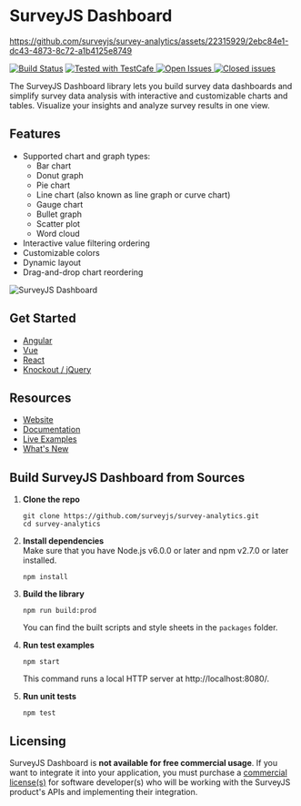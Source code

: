 # SurveyJS Dashboard


https://github.com/surveyjs/survey-analytics/assets/22315929/2ebc84e1-dc43-4873-8c72-a1b4125e8749


[![Build Status](https://dev.azure.com/SurveyJS/SurveyJS%20Integration%20Tests/_apis/build/status/SurveyJS%20Library?branchName=master)](https://dev.azure.com/SurveyJS/SurveyJS%20Integration%20Tests/_build/latest?definitionId=7&branchName=master)
<a href="https://github.com/DevExpress/testcafe">
<img alt="Tested with TestCafe" src="https://img.shields.io/badge/tested%20with-TestCafe-2fa4cf.svg">
</a>
<a href="https://github.com/surveyjs/survey-analytics/issues">
<img alt="Open Issues" title="Open Issues" src="https://img.shields.io/github/issues/surveyjs/survey-analytics.svg">
</a>
<a href="https://github.com/surveyjs/survey-analytics/issues?utf8=%E2%9C%93&q=is%3Aissue+is%3Aclosed+">
<img alt="Closed issues" title="Closed issues" src="https://img.shields.io/github/issues-closed/surveyjs/survey-analytics.svg">
</a>

The SurveyJS Dashboard library lets you build survey data dashboards and simplify survey data analysis with interactive and customizable charts and tables. Visualize your insights and analyze survey results in one view.

## Features

- Supported chart and graph types:
  - Bar chart
  - Donut graph
  - Pie chart
  - Line chart (also known as line graph or curve chart)
  - Gauge chart
  - Bullet graph
  - Scatter plot
  - Word cloud
- Interactive value filtering ordering
- Customizable colors
- Dynamic layout
- Drag-and-drop chart reordering

![SurveyJS Dashboard](docs/images/survey-analytics-overview.png)

## Get Started

- [Angular](https://surveyjs.io/Documentation/Analytics?id=get-started-angular)
- [Vue](https://surveyjs.io/Documentation/Analytics?id=get-started-vue)
- [React](https://surveyjs.io/Documentation/Analytics?id=get-started-react)
- [Knockout / jQuery](https://surveyjs.io/Documentation/Analytics?id=get-started-knockout-jquery)

## Resources

- [Website](https://surveyjs.io/)
- [Documentation](https://surveyjs.io/Documentation/Analytics)
- [Live Examples](https://surveyjs.io/Examples/Analytics)
- [What's New](https://surveyjs.io/WhatsNew)

## Build SurveyJS Dashboard from Sources

1. **Clone the repo**

    ```
    git clone https://github.com/surveyjs/survey-analytics.git
    cd survey-analytics
    ```

1. **Install dependencies**          
Make sure that you have Node.js v6.0.0 or later and npm v2.7.0 or later installed.

    ```
    npm install
    ```

1. **Build the library**

    ```
    npm run build:prod
    ```

    You can find the built scripts and style sheets in the `packages` folder.

1. **Run test examples**

    ```
    npm start
    ```

    This command runs a local HTTP server at http://localhost:8080/.

1. **Run unit tests**

    ```
    npm test
    ```

## Licensing

SurveyJS Dashboard is **not available for free commercial usage**. If you want to integrate it into your application, you must purchase a [commercial license(s)](https://surveyjs.io/licensing) for software developer(s) who will be working with the SurveyJS product's APIs and implementing their integration.
